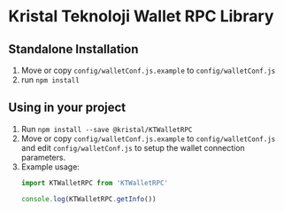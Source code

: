 # Kristal Teknoloji Wallet RPC Library

## Standalone Installation
1. Move or copy `config/walletConf.js.example` to `config/walletConf.js`
2. run `npm install`


## Using in your project
1. Run `npm install --save @kristal/KTWalletRPC`
2. Move or copy `config/walletConf.js.example` to `config/walletConf.js` and edit `config/walletConf.js` to setup the wallet connection parameters.
3. Example usage:
    ```javascript
    import KTWalletRPC from 'KTWalletRPC'

    console.log(KTWalletRPC.getInfo())
    ```

